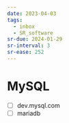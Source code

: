```yaml
---
date: 2023-04-03
tags:
  - inbox
  - SR_software
sr-due: 2024-01-29
sr-interval: 3
sr-ease: 252
---
```


# MySQL

- [ ] dev.mysql.com
- [ ] mariadb
